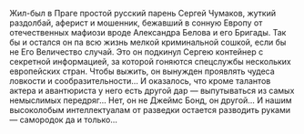 <!--2023-07-09 17:19:26-->
Жил-был в Праге простой русский парень Сергей Чумаков, жуткий раздолбай, аферист и мошенник, бежавший в сонную Европу от отечественных мафиози вроде Александра Белова и его Бригады. Так бы и остался он па всю жизнь мелкой криминальной сошкой, если бы не Его Величество случай. Это он подкинул Сергею контейнер с секретной информацией, за которой гоняются спецслужбы нескольких европейских стран. Чтобы выжить, он вынужден проявлять чудеса ловкости и сообразительности… И оказалось, что кроме талантов актера и авантюриста у него есть другой дар — выпутываться из самых немыслимых передряг…
        Нет, он не Джеймс Бонд, он другой…
        И нашим высоколобым интеллектуалам от разведки остается разводить руками — самородок да и только…